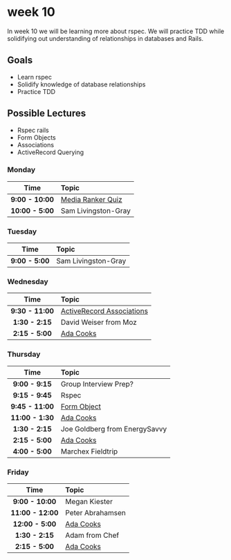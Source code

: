 # week 10

In week 10 we will be learning more about rspec. We will practice TDD while solidifying
out understanding of relationships in databases and Rails.

## Goals
- Learn rspec
- Solidify knowledge of database relationships
- Practice TDD

## Possible Lectures
- Rspec rails
- Form Objects
- Associations
- ActiveRecord Querying

### Monday

| Time                | Topic               |
|:-------------------:|:--------------------|
| **9:00 - 10:00**     | [Media Ranker Quiz](https://canvas.instructure.com/courses/881804/quizzes/1083242)            |
| **10:00 - 5:00**     | Sam Livingston-Gray            |


### Tuesday

| Time                | Topic               |
|:-------------------:|:--------------------|
| **9:00 - 5:00**     | Sam Livingston-Gray            |

### Wednesday

| Time              | Topic               |
|:-----------------:|:--------------------|
| **9:30 - 11:00**     | [ActiveRecord Associations](wednesday/active-record-associations.md)       |
| **1:30 - 2:15**     | David Weiser from Moz       |
| **2:15 - 5:00**     | [Ada Cooks](ada-cooks-mini.md)       |

### Thursday

| Time              | Topic               |
|:-----------------:|:--------------------|
| **9:00 - 9:15**     | Group Interview Prep?       |
| **9:15 - 9:45**     | Rspec       |
| **9:45 - 11:00**     | [Form Object](thursday/form-objects.md) |
| **11:00 - 1:30**     | [Ada Cooks](ada-cooks-mini.md)       |
| **1:30 - 2:15**     | Joe Goldberg from EnergySavvy       |
| **2:15 - 5:00**     | [Ada Cooks](ada-cooks-mini.md)       |
| **4:00 - 5:00**     | Marchex Fieldtrip       |

### Friday

| Time              | Topic               |
|:-----------------:|:--------------------|
| **9:00 - 10:00**     | Megan Kiester       |
| **11:00 - 12:00**     | Peter Abrahamsen       |
| **12:00 - 5:00**     | [Ada Cooks](ada-cooks-mini.md)       |
| **1:30 - 2:15**     | Adam from Chef       |
| **2:15 - 5:00**     | [Ada Cooks](ada-cooks-mini.md)       |
